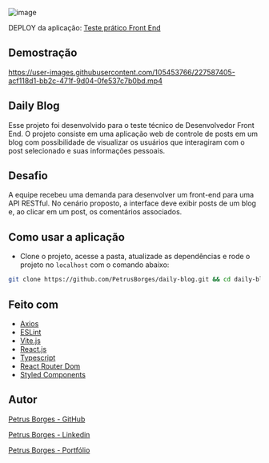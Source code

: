 ![image](https://user-images.githubusercontent.com/105453766/227587895-a5920b06-54f6-4f1b-a121-8e0f8decdb5a.png)

DEPLOY da aplicação: [Teste prático Front End](https://test-front-end-daily-blog.netlify.app)

## Demostração
https://user-images.githubusercontent.com/105453766/227587405-acf118d1-bb2c-471f-9d04-0fe537c7b0bd.mp4

## Daily Blog

Esse projeto foi desenvolvido para o teste técnico de Desenvolvedor Front End. O projeto consiste em uma aplicação web de controle de posts em um blog com possibilidade de visualizar os usuários que interagiram com o post selecionado e suas informações pessoais.

## Desafio

A equipe recebeu uma demanda para desenvolver um front-end para uma API RESTful. No cenário proposto, a interface deve exibir posts de um blog e, ao clicar em um post, os comentários associados.

## Como usar a aplicação

- Clone o projeto, acesse a pasta, atualizade as dependências e rode o projeto no `localhost` com o comando abaixo:

```sh
git clone https://github.com/PetrusBorges/daily-blog.git && cd daily-blog && yarn && yarn dev
```

## Feito com

- [Axios](https://axios-http.com/)
- [ESLint](https://eslint.org/)
- [Vite.js](https://vitejs.dev/)
- [React.js](https://reactjs.org/)
- [Typescript](https://www.typescriptlang.org/)
- [React Router Dom](https://reactrouter.com/en/main)
- [Styled Components](https://styled-components.com/)

## Autor

[Petrus Borges - GitHub](https://github.com/PetrusBorges)

[Petrus Borges - Linkedin](https://www.linkedin.com/in/petrusborgesmachado/)

[Petrus Borges - Portfólio](https://petrusborgesportfolio.netlify.app)
